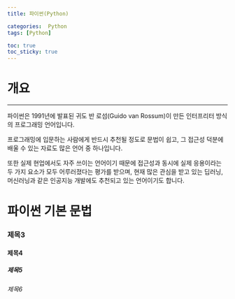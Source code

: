 ```yaml
---
title: 파이썬(Python)

categories:  Python
tags: [Python]

toc: true
toc_sticky: true
---
```

# 개요
------

파이썬은 1991년에 발표된 귀도 반 로섬(Guido van Rossum)이 만든 인터프리터 방식의 프로그래밍 언어입니다.

프로그래밍에 입문하는 사람에게 반드시 추천될 정도로 문법이 쉽고, 그 접근성 덕분에 배울 수 있는 자료도 많은 언어 중 하나입니다.

또한 실제 현업에서도 자주 쓰이는 언어이기 때문에 접근성과 동시에 실제 응용이라는 두 가지 요소가 모두 어루러졌다는 평가를 받으며, 
현재 많은 관심을 받고 있는 딥러닝, 머신러닝과 같은 인공지능 개발에도 추천되고 있는 언어이기도 합니다.





# 파이썬 기본 문법

### 제목3

#### 제목4

##### 제목5

###### 제목6